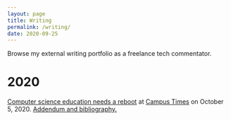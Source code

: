 ```yaml
---
layout: page
title: Writing
permalink: /writing/
date: 2020-09-25
---
```


Browse my external writing portfolio as a freelance tech commentator. 

# 2020

[Computer science education needs a reboot](http://www.campustimes.org/2020/10/05/computer-science-education-needs-a-reboot/) at [Campus Times](http://www.campustimes.org/) on October 5, 2020. [Addendum and bibliography.](/computing-education)
